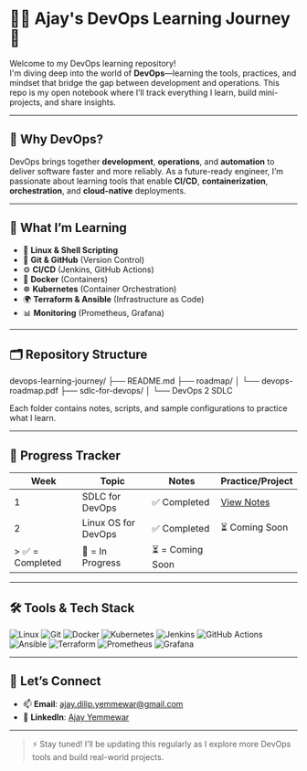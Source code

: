 # 👨‍💻 Ajay's DevOps Learning Journey 🚀

Welcome to my DevOps learning repository!  
I'm diving deep into the world of **DevOps**—learning the tools, practices, and mindset that bridge the gap between development and operations. This repo is my open notebook where I’ll track everything I learn, build mini-projects, and share insights.

---

## 📌 Why DevOps?

DevOps brings together **development**, **operations**, and **automation** to deliver software faster and more reliably. As a future-ready engineer, I’m passionate about learning tools that enable **CI/CD**, **containerization**, **orchestration**, and **cloud-native** deployments.

---

## 🧠 What I’m Learning

- 📁 **Linux & Shell Scripting**
- 🔄 **Git & GitHub** (Version Control)
- ⚙️ **CI/CD** (Jenkins, GitHub Actions)
- 🐳 **Docker** (Containers)
- ☸️ **Kubernetes** (Container Orchestration)
- 🌍 **Terraform & Ansible** (Infrastructure as Code)
- 📊 **Monitoring** (Prometheus, Grafana)

---

## 🗂️ Repository Structure
devops-learning-journey/
├── README.md
├── roadmap/
│   └── devops-roadmap.pdf
├── sdlc-for-devops/
│   └── DevOps 2 SDLC


Each folder contains notes, scripts, and sample configurations to practice what I learn.

---

## 📅 Progress Tracker

| Week | Topic                  | Notes        | Practice/Project |
|------|------------------------|--------------|------------------|
|  1   | SDLC for DevOps        | ✅ Completed | [View Notes](./sdlc-for-devops/) |
|  2   | Linux OS for DevOps    | ✅ Completed |  ⏳ Coming Soon  |
> ✅ = Completed | 🚧 = In Progress | ⏳ = Coming Soon

---

## 🛠️ Tools & Tech Stack

![Linux](https://img.shields.io/badge/Linux-FCC624?style=flat&logo=linux&logoColor=black)
![Git](https://img.shields.io/badge/Git-F05032?style=flat&logo=git&logoColor=white)
![Docker](https://img.shields.io/badge/Docker-2496ED?style=flat&logo=docker&logoColor=white)
![Kubernetes](https://img.shields.io/badge/Kubernetes-326CE5?style=flat&logo=kubernetes&logoColor=white)
![Jenkins](https://img.shields.io/badge/Jenkins-D24939?style=flat&logo=jenkins&logoColor=white)
![GitHub Actions](https://img.shields.io/badge/GitHub%20Actions-2088FF?style=flat&logo=github-actions&logoColor=white)
![Ansible](https://img.shields.io/badge/Ansible-EE0000?style=flat&logo=ansible&logoColor=white)
![Terraform](https://img.shields.io/badge/Terraform-623CE4?style=flat&logo=terraform&logoColor=white)
![Prometheus](https://img.shields.io/badge/Prometheus-E6522C?style=flat&logo=prometheus&logoColor=white)
![Grafana](https://img.shields.io/badge/Grafana-F46800?style=flat&logo=grafana&logoColor=white)

---

## 🌱 Let’s Connect

- 📫 **Email**: ajay.dilip.yemmewar@gmail.com  
- 🔗 **LinkedIn**: [Ajay Yemmewar](https://www.linkedin.com/in/ajay-dilip-yemmewar-b9b5372b3/)  
---

> ⚡ Stay tuned! I’ll be updating this regularly as I explore more DevOps tools and build real-world projects.



